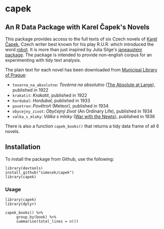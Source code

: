# capek

## An R Data Package with Karel Čapek's Novels

This package provides access to the full texts of six Czech novels of
[Karel Čapek](https://en.wikipedia.org/wiki/Karel_%C4%8Capek), Czech writer best known for his play R.U.R. which introduced the word 
[robot](https://en.wikipedia.org/wiki/Robot). It is more than just inspired
by Julia Silge's [janeaustenr package](https://github.com/juliasilge/janeaustenr). The package is intended to
provide non-english corpus for an experimenting with tidy text analysis. 

The plain text for each novel has been downloaded from [Municipal Library of Prague](https://search.mlp.cz/en): 

* `tovarna_na_absolutno`:  *Továrna na absolutno* ([The Absolute at Large](https://en.wikipedia.org/wiki/The_Absolute_at_Large)), published in 1922
* `krakatit`:  *Krakatit*, published in 1922
* `hordubal`:  *Hordubal*, published in 1933
* `povetron`:  *Povětroň* (Meteor), published in 1934
* `obycejny_zivot`:  *Obyčejný život* (An Ordinary Life), published in 1934
* `valka_s_mloky`:  *Válka s mloky* ([War with the Newts](https://en.wikipedia.org/wiki/War_with_the_Newts)), published in 1936

There is also a function `capek_books()` that returns a tidy data frame of all 6 novels. 

## Installation

To install the package from Github, use the following:

```
library(devtools)
install_github("simecek/capek")
library(capek)
```

### Usage

```
library(capek)
library(dplyr)

capek_books() %>%
     group_by(book) %>%
     summarise(total_lines = n())
```
